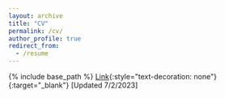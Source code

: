 ```yaml
---
layout: archive
title: "CV"
permalink: /cv/
author_profile: true
redirect_from:
  - /resume
---
```


{% include base_path %}
[Link](http://ashtsang.github.io/files/CV_Ashley_Tsang.pdf){:style="text-decoration: none"}{:target="_blank"} [Updated 7/2/2023]

